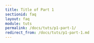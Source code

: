 ```yaml
---
title: Title of Part 1
sectionid: faq
layout: faq
module: tuts
permalink: /docs/tuts/p1-part-1/
redirect_from: /docs/tuts/p1-part-1.md
---
```

